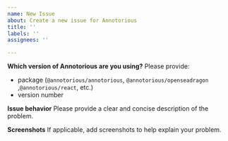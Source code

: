 ```yaml
---
name: New Issue
about: Create a new issue for Annotorious
title: ''
labels: ''
assignees: ''

---
```


**Which version of Annotorious are you using?**
Please provide:
- package (`@annotorious/annotorious`, `@annotorious/openseadragon` ,`@annotorious/react`, etc.)
- version number

**Issue behavior**
Please provide a clear and concise description of the problem.

**Screenshots**
If applicable, add screenshots to help explain your problem.
